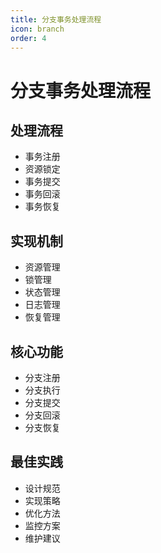 ```yaml
---
title: 分支事务处理流程
icon: branch
order: 4
---
```


# 分支事务处理流程

## 处理流程
- 事务注册
- 资源锁定
- 事务提交
- 事务回滚
- 事务恢复

## 实现机制
- 资源管理
- 锁管理
- 状态管理
- 日志管理
- 恢复管理

## 核心功能
- 分支注册
- 分支执行
- 分支提交
- 分支回滚
- 分支恢复

## 最佳实践
- 设计规范
- 实现策略
- 优化方法
- 监控方案
- 维护建议
